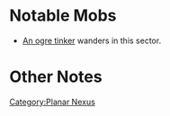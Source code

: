 # Notable Mobs

-   [An ogre tinker](an_ogre_tinker "wikilink") wanders in this sector.

# Other Notes

[Category:Planar Nexus](Category:Planar_Nexus "wikilink")

